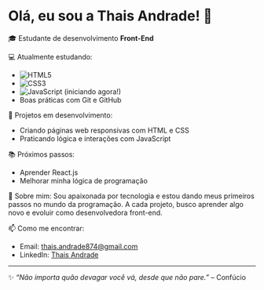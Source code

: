 # Olá, eu sou a Thais Andrade! 👋

🎓 Estudante de desenvolvimento **Front-End**

💻 Atualmente estudando:
- ![HTML5](https://img.shields.io/badge/HTML5-E34F26?style=for-the-badge&logo=html5&logoColor=white)
- ![CSS3](https://img.shields.io/badge/CSS3-1572B6?style=for-the-badge&logo=css3&logoColor=white)
- ![JavaScript](https://img.shields.io/badge/JavaScript-F7DF1E?style=for-the-badge&logo=javascript&logoColor=)
(iniciando agora!)
- Boas práticas com Git e GitHub

🌱 Projetos em desenvolvimento:
- Criando páginas web responsivas com HTML e CSS
- Praticando lógica e interações com JavaScript

📚 Próximos passos:
- Aprender React.js
- Melhorar minha lógica de programação

🚀 Sobre mim:
Sou apaixonada por tecnologia e estou dando meus primeiros passos no mundo da programação. A cada projeto, busco aprender algo novo e evoluir como desenvolvedora front-end.

📫 Como me encontrar:
- Email: thais.andrade874@gmail.com
- LinkedIn: [Thais Andrade](https://www.linkedin.com/in/thais-andrade-4bb6551a4/)

---

✨ _“Não importa quão devagar você vá, desde que não pare.”_ – Confúcio
